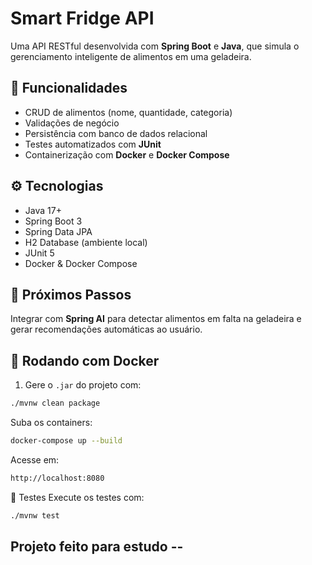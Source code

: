 # Smart Fridge API

Uma API RESTful desenvolvida com **Spring Boot** e **Java**, que simula o gerenciamento inteligente de alimentos em uma geladeira.

## 🚀 Funcionalidades

- CRUD de alimentos (nome, quantidade, categoria)
- Validações de negócio
- Persistência com banco de dados relacional
- Testes automatizados com **JUnit**
- Containerização com **Docker** e **Docker Compose**

## ⚙️ Tecnologias

- Java 17+
- Spring Boot 3
- Spring Data JPA
- H2 Database (ambiente local)
- JUnit 5
- Docker & Docker Compose

## 🧠 Próximos Passos

Integrar com **Spring AI** para detectar alimentos em falta na geladeira e gerar recomendações automáticas ao usuário.

## 🐳 Rodando com Docker

1. Gere o `.jar` do projeto com:
```bash
./mvnw clean package
```
Suba os containers:

```bash
docker-compose up --build
```
Acesse em:
```bash
http://localhost:8080
```
🧪 Testes
Execute os testes com:

```bash
./mvnw test
```

## Projeto feito para estudo --
